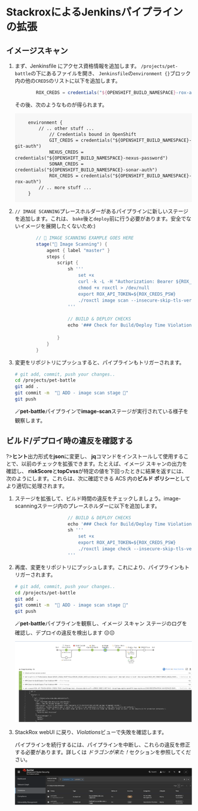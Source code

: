 # StackroxによるJenkinsパイプラインの拡張

## イメージスキャン

1. まず、Jenkinsfile にアクセス資格情報を追加します。 `/projects/pet-battle`の下にあるファイルを開き、 `Jenkinsfile`の`environment {}`ブロック内の他の`CREDS`のリストに以下を追加します。

    ```groovy
            ROX_CREDS = credentials("${OPENSHIFT_BUILD_NAMESPACE}-rox-auth")
    ```

    その後、次のようなものが得られます。

     <div class="highlight" style="background: #f7f7f7">
     <pre><code class="language-groovy">
        environment {
            // .. other stuff ...
                // Credentials bound in OpenShift
                GIT_CREDS = credentials("${OPENSHIFT_BUILD_NAMESPACE}-git-auth")
                NEXUS_CREDS = credentials("${OPENSHIFT_BUILD_NAMESPACE}-nexus-password")
                SONAR_CREDS = credentials("${OPENSHIFT_BUILD_NAMESPACE}-sonar-auth")
                ROX_CREDS = credentials("${OPENSHIFT_BUILD_NAMESPACE}-rox-auth")
            // .. more stuff ...
        }
        </code></pre>
    </div>
    

2. `// IMAGE SCANNING`プレースホルダーがあるパイプラインに新しいステージを追加します。これは、 `bake`後と`deploy`前に行う必要があります。安全でないイメージを展開したくないため:)

    ```groovy
            // 📠 IMAGE SCANNING EXAMPLE GOES HERE
            stage("📠 Image Scanning") {
                agent { label "master" }
                steps {
                    script {
                        sh '''
                            set +x
                            curl -k -L -H "Authorization: Bearer ${ROX_CREDS_PSW}" https://${ROX_CREDS_USR}/api/cli/download/roxctl-linux --output roxctl  > /dev/null;
                            chmod +x roxctl > /dev/null
                            export ROX_API_TOKEN=${ROX_CREDS_PSW}
                            ./roxctl image scan --insecure-skip-tls-verify -e ${ROX_CREDS_USR}:443 --image image-registry.openshift-image-registry.svc:5000/${DESTINATION_NAMESPACE}/${APP_NAME}:${VERSION} -o table
                        '''

                        // BUILD & DEPLOY CHECKS
                        echo '### Check for Build/Deploy Time Violations ###'

                    }
                }
            }
    ```

3. 変更をリポジトリにプッシュすると、パイプラインもトリガーされます。

    ```bash
    # git add, commit, push your changes..
    cd /projects/pet-battle
    git add .
    git commit -m  "🎄 ADD - image scan stage 🎄"
    git push
    ```

    🪄**pet-battle**パイプラインで**image-scan**ステージが実行されている様子を観察します。

## ビルド/デプロイ時の違反を確認する

?&gt;**ヒント**出力形式を**json**に変更し、 **jq**コマンドをインストールして使用することで、以前のチェックを拡張できます。たとえば、イメージ スキャンの出力を確認し、 **riskScore**と**topCvss**が特定の値を下回ったときに結果を返すには、次のようにします。これらは、次に確認できる ACS 内の**ビルド ポリシー**としてより適切に処理されます。

1. ステージを拡張して、ビルド時間の違反をチェックしましょう。image-scanningステージ内のプレースホルダーに以下を追加します。

    ```groovy
                        // BUILD & DEPLOY CHECKS
                        echo '### Check for Build/Deploy Time Violations ###'
                        sh '''
                            set +x
                            export ROX_API_TOKEN=${ROX_CREDS_PSW}
                            ./roxctl image check --insecure-skip-tls-verify -e ${ROX_CREDS_USR}:443  --image image-registry.openshift-image-registry.svc:5000/${DESTINATION_NAMESPACE}/${APP_NAME}:${VERSION} -o json
                        '''
    ```

2. 再度、変更をリポジトリにプッシュします。これにより、パイプラインもトリガーされます。

    ```bash
    # git add, commit, push your changes..
    cd /projects/pet-battle
    git add .
    git commit -m  "🎄 ADD - image scan stage 🎄"
    git push
    ```

    🪄**pet-battle**パイプラインを観察し、イメージ スキャン ステージのログを確認し、デプロイの違反を検出します 😔😔

    ![acs-jenkins-pipeline](images/acs-jenkins-pipeline.png)

3. StackRox webUI に戻り、*Violations*ビューで失敗を確認します。

     <p class="tip">パイプラインを続行するには、パイプラインを中断し、これらの違反を修正する必要があります。詳しくは <em>ドラゴンが来た！</em>セクションを参照してください。</p>

    ![acs-pet-battle-violations](images/acs-pet-battle-violations.png)
